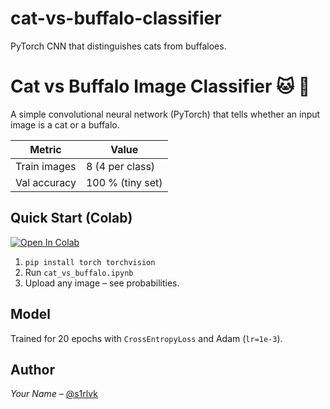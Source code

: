 # cat-vs-buffalo-classifier
PyTorch CNN that distinguishes cats from buffaloes.


# Cat vs Buffalo Image Classifier 🐱 🦬

A simple convolutional neural network (PyTorch) that tells whether an input
image is a cat or a buffalo.

| Metric | Value |
| ------ | ----- |
| Train images | 8 (4 per class) |
| Val accuracy | 100 % (tiny set) |

## Quick Start (Colab)

[![Open In Colab](https://colab.research.google.com/assets/colab-badge.svg)](link-to-your-colab)

1. `pip install torch torchvision`
2. Run `cat_vs_buffalo.ipynb`
3. Upload any image – see probabilities.

## Model


Trained for 20 epochs with `CrossEntropyLoss` and Adam (`lr=1e-3`).

## Author
*Your Name* – [@s1rlvk](https://github.com/S1rlvk)

